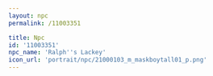 ```yaml
---
layout: npc
permalink: /11003351

title: Npc
id: '11003351'
npc_name: 'Ralph''s Lackey'
icon_url: 'portrait/npc/21000103_m_maskboytall01_p.png'
---
```

